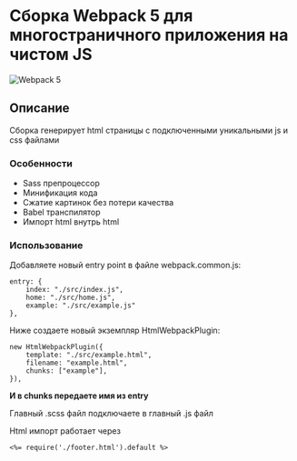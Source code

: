 # Сборка Webpack 5 для многостраничного приложения на чистом JS
![Webpack 5](https://camo.githubusercontent.com/6f6f395346d10dc7371a91d083a541b07cf9abdabc0480194c2009de99ccc5c9/68747470733a2f2f7765627061636b2e6769746875622e696f2f6173736574732f776861742d69732d7765627061636b2e706e67)
## Описание
Сборка генерирует html страницы с подключенными уникальными js и css файлами
### Особенности
* Sass препроцессор
* Минификация кода
* Сжатие картинок без потери качества
* Babel транспилятор
* Импорт html внутрь html
### Использование
Добавляете новый entry point в файле webpack.common.js:
```
entry: {
	index: "./src/index.js",
	home: "./src/home.js",
	example: "./src/example.js"
},
```
Ниже создаете новый экземпляр HtmlWebpackPlugin:
```
new HtmlWebpackPlugin({
	template: "./src/example.html",
	filename: "example.html",
	chunks: ["example"],
}),
```
**И в chunks передаете имя из entry**  

Главный .scss файл подключаете в главный .js файл

Html импорт работает через 
```
<%= require('./footer.html').default %>
```
